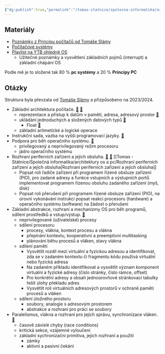 ```yaml
---
{"dg-publish":true,"permalink":"/tomas-statnice/spolecna-informatika/architektury-os-a-pc/architektury-os-a-pc/","tags":["architektura_pc_a_os","spolecna_informatika","tomas"],"noteIcon":""}
---
```


## Materiály
- [Poznámky z Principu počítačů od Tomáše Slámy](https://slama.dev/poznamky/principy-pocitacu/)
- [Počítačové systémy](https://cdn.tom-nguyen.dev/ps.pdf)
- [Playlist na YTB ohledně OS](https://www.youtube.com/playlist?list=PLBlnK6fEyqRiVhbXDGLXDk_OQAeuVcp2O)
	- Užitečné poznámky a vysvětlení základních pojmů (interrupt) a základní chápání OS 
	
Podle mě je to složené tak 80 % **pc systémy** a 20 % **Principy PC**
## Otázky
Struktura byla převzata od [Tomáše Slámy](slama.dev) a přizpůsobeno na 2023/2024.
- Základní architektura počítače. [🔗](https://slama.dev/poznamky-z-prednasky/principy-pocitacu/#zjednodu%C5%A1en%C3%A9-sch%C3%A9ma-po%C4%8D%C3%ADta%C4%8De) [🔗](https://cdn.tom-nguyen.dev/ps.pdf#page=24)
	- reprezentace a přístup k datům v paměti, adresa, adresový prostor [🔗](https://cdn.tom-nguyen.dev/ps.pdf#page=57)
    - ukládání jednoduchých a složených datových typů [🔗](https://cdn.tom-nguyen.dev/Architektura%20poc%CC%8Ci%CC%81tac%CC%8Cu%CC%8A%20a%20operac%CC%8Cni%CC%81ch%20syste%CC%81mu%CC%8A.pdf#page=2)
	    - Float [🔗](https://www.geeksforgeeks.org/ieee-standard-754-floating-point-numbers/)
    - základní aritmetické a logické operace
- Instrukční sada, vazba na vyšší programovací jazyky. [🔗](https://cdn.tom-nguyen.dev/ps.pdf#page=29)
- Podpora pro běh operačního systému. [🔗](https://cdn.tom-nguyen.dev/ps.pdf#page=97)
	- privilegovaný a neprivilegovaný režim procesoru
    - jádro operačního systému
- Rozhraní periferních zařízení a jejich obsluha. [🔗](https://slama.dev/poznamky-z-prednasky/principy-pocitacu/#otro%C4%8Dina) [🔗](https://cdn.tom-nguyen.dev/ps.pdf#page=105) [[Tomas - Státnice/Společná informatika/architektury os a pc/Rozhraní periferních zařízení a jejich obsluha\|Rozhraní periferních zařízení a jejich obsluha]]
	- Popsat roli řadiče zařízení při programem řízené obsluze zařízení (PIO), pro zadané adresy a funkce vstupních a výstupních portů implementovat programem řízenou obsluhu zadaného zařízení (myš, disk)
    - Popsat roli přerušení při programem řízené obsluze zařízení (PIO), na úrovni vykonávání instrukcí popsat reakci procesoru (hardware) a operačního systému (software) na žádost o přerušení
- Základní abstrakce, rozhraní a mechanizmy OS pro běh programů, sdílení prostředků a vstup/výstup. [🔗](https://cdn.tom-nguyen.dev/ps.pdf#page=97)
	- neprivilegované (uživatelské) procesy
    - sdílení procesoru
	    - procesy, vlákna, kontext procesu a vlákna
        - přepínání kontextu, kooperativní a preemptivní multitasking
        - plánování běhu procesů a vláken, stavy vlákna
    - sdílení paměti
	    - Vysvětlit rozdíl mezi virtuální a fyzickou adresou a identifikovat, zda se v zadaném kontextu či fragmentu kódu používá virtuální nebo fyzická adresa
        - Na zadaném příkladu identifikovat a vysvětlit význam komponent virtuální a fyzické adresy (číslo stránky, číslo rámce, offset)
        - Pro konkrétní adresy a obsah jednoúrovňové stránkovací tabulky řešit úlohy překladu adres
        - Vysvětlit roli virtuálních adresových prostorů v ochraně paměti procesů a vláken
    - sdílení úložného prostoru
	    - soubory, analogie s adresovým prostorem
        - abstrakce a rozhraní pro práci se soubory
- Paralelismus, vlákna a rozhraní pro jejich správu, synchronizace vláken. [🔗](https://cdn.tom-nguyen.dev/ps.pdf#page=112)
	- časově závislé chyby (race conditions)
    - kritická sekce, vzájemné vyloučení
    - základní sychronizační primitiva, jejich rozhraní a použití
	    - zámky
        - aktivní a pasivní čekání